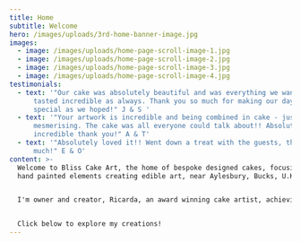 ```yaml
---
title: Home
subtitle: Welcome
hero: /images/uploads/3rd-home-banner-image.jpg
images:
  - image: /images/uploads/home-page-scroll-image-1.jpg
  - image: /images/uploads/home-page-scroll-image-2.jpg
  - image: /images/uploads/home-page-scroll-image-3.jpg
  - image: /images/uploads/home-page-scroll-image-4.jpg
testimonials:
  - text: '"Our cake was absolutely beautiful and was everything we wanted, and
      tasted incredible as always. Thank you so much for making our day as
      special as we hoped!" J & S '
  - text: '"Your artwork is incredible and being combined in cake - just
      mesmerising. The cake was all everyone could talk about!! Absolutely
      incredible thank you!" A & T'
  - text: '"Absolutely loved it!! Went down a treat with the guests, thank you so so
      much!" E & O'
content: >-
  Welcome to Bliss Cake Art, the home of bespoke designed cakes, focusing on
  hand painted elements creating edible art, near Aylesbury, Bucks, U.K. 


  I'm owner and creator, Ricarda, an award winning cake artist, achieving a Gold award in Cake International 2023 and 2024 in the Hand Painted Category. I pride myself in creating memorable cakes, which are bespoke, unique and individual to each person and their vision. 


  Click below to explore my creations!
---
```

